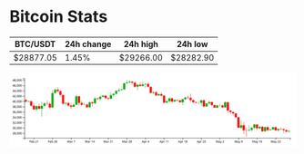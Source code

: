 # Bitcoin Stats

BTC/USDT|24h change|24h high|24h low|
|---|---|---|---|
|$28877.05|1.45%|$29266.00|$28282.90|

<img src="./chart.svg">
